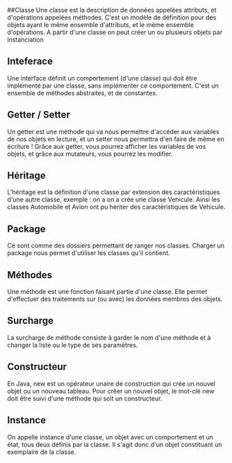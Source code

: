 ##Classe 
Une classe est la description de données appelées attributs, et d'opérations appelées méthodes. C'est un modèle de définition pour des objets ayant le même ensemble d'attributs, et le même ensemble d'opérations. A partir d'une classe on peut créer un ou plusieurs objets par instanciation

## Inteferace
 Une interface définit un comportement (d'une classe) qui doit être implémenté par une classe, sans implémenter ce comportement. C'est un ensemble de méthodes abstraites, et de constantes.

## Getter / Setter
Un getter est une méthode qui va nous permettre d'accéder aux variables de nos objets en lecture, et un setter nous permettra d'en faire de même en écriture ! Grâce aux getter, vous pourrez afficher les variables de vos objets, et grâce aux mutateurs, vous pourrez les modifier.

## Héritage
L'héritage est la définition d'une classe par extension des caractéristiques d'une autre classe, exemple : on a on a crée une classe Vehicule. Ainsi les classes Automobile et Avion ont pu hériter des caractéristiques de Vehicule.

## Package
Ce sont comme des dossiers permettant de ranger nos classes. Charger un package nous permet d'utiliser les classes qu'il contient.

## Méthodes
Une méthode est une fonction faisant partie d'une classe. Elle permet d'effectuer des traitements sur (ou avec) les données membres des objets.

## Surcharge
La surcharge de méthode consiste à garder le nom d'une méthode et à changer la liste ou le type de ses paramètres.

## Constructeur
En Java, new est un opérateur unaire de construction qui crée un nouvel objet ou un nouveau tableau. Pour créer un nouvel objet, le mot-clé new doit être suivi d'une méthode qui soit un constructeur. 

## Instance
On appelle instance d'une classe, un objet avec un comportement et un état, tous deux définis par la classe. Il s'agit donc d'un objet constituant un exemplaire de la classe. 
